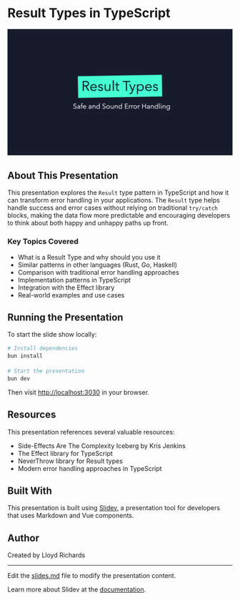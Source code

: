 # Result Types in TypeScript

![Result Types Presentation Cover](/slides-export/1.png)

## About This Presentation

This presentation explores the `Result` type pattern in TypeScript and how it can transform error handling in your applications. The `Result` type helps handle success and error cases without relying on traditional `try/catch` blocks, making the data flow more predictable and encouraging developers to think about both happy and unhappy paths up front.

### Key Topics Covered

- What is a Result Type and why should you use it
- Similar patterns in other languages (Rust, Go, Haskell)
- Comparison with traditional error handling approaches
- Implementation patterns in TypeScript
- Integration with the Effect library
- Real-world examples and use cases

## Running the Presentation

To start the slide show locally:

```bash
# Install dependencies
bun install

# Start the presentation
bun dev
```

Then visit [http://localhost:3030](http://localhost:3030) in your browser.

## Resources

This presentation references several valuable resources:
- Side-Effects Are The Complexity Iceberg by Kris Jenkins
- The Effect library for TypeScript
- NeverThrow library for Result types
- Modern error handling approaches in TypeScript

## Built With

This presentation is built using [Slidev](https://sli.dev/), a presentation tool for developers that uses Markdown and Vue components.

## Author

Created by Lloyd Richards

---

Edit the [slides.md](./slides.md) file to modify the presentation content.

Learn more about Slidev at the [documentation](https://sli.dev/).
